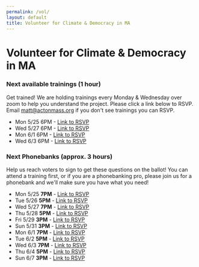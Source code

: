 ```yaml
---
permalink: /vol/
layout: default
title: Volunteer for Climate & Democracy in MA
---
```

# Volunteer for Climate & Democracy in MA



### **Next available trainings (1 hour)**

Get trained!  We are holding trainings every Monday & Wednesday over zoom to help you understand the project.  Please click a link below to RSVP.  Email matt@actonmass.org if you don't see trainings you can RSVP.

* Mon 5/25 6PM - [Link to RSVP](https://us02web.zoom.us/meeting/register/tZcvfuqrqTosHNy0EVymQgrlITsYI65XGoPw)
* Wed 5/27 6PM - [Link to RSVP](https://us02web.zoom.us/meeting/register/tZUpdemqrDIpGtDLr0OAqRK-aTqb7mLKYPa8)
* Mon 6/1 6PM - [Link to RSVP](https://us02web.zoom.us/meeting/register/tZItcuGprD4uG9YkgsO8ZApV_ooJ9Cjs3gAT)
* Wed 6/3 6PM - [Link to RSVP](https://us02web.zoom.us/meeting/register/tZYrduurqz8uHNNRSUjaaUV9rMvcJwoK3hLd)

### Next Phonebanks (approx. 3 hours)

Help us reach voters to sign to get these questions on the ballot!  You can attend a training first, or if you are a phonebanking pro, please join us for a phonebank and we'll make sure you have what you need!

* Mon 5/25 **7PM** - [Link to RSVP](https://us02web.zoom.us/meeting/register/tZUqdOCtqTsuGtcodWnsJmiWAeZz4PZpR5u0)
* Tue 5/26 **5PM** - [Link to RSVP](https://us02web.zoom.us/meeting/register/tZcqdOmsqzstGtNQ5kFJkDeOAzOHbfzd5z20)
* Wed 5/27 **7PM** - [Link to RSVP](https://us02web.zoom.us/meeting/register/tZAufuqvrD8pH9DMVN74I16xKfzXcpCU1FfH)
* Thu 5/28 **5PM** - [Link to RSVP](https://us02web.zoom.us/meeting/register/tZUpcOCgrz4jGNXuJux3gsSCilT6x77QnfTI)
* Fri 5/29 **3PM** - [Link to RSVP](https://us02web.zoom.us/meeting/register/tZUrdOirqjsiE9dXoE84pQYq3ngYl-97oM8G)
* Sun 5/31 **3PM** - [Link to RSVP](https://us02web.zoom.us/meeting/register/tZ0vcuCrpzguGdYYV_rC7R8AU0hUtxl_98DS)
* Mon 6/1 **7PM** - [Link to RSVP](https://us02web.zoom.us/meeting/register/tZIuce6oqT8vH9YfegVDh1tjo70ObGxhIIoE)
* Tue 6/2 **5PM** - [Link to RSVP](https://us02web.zoom.us/meeting/register/tZUtf-GtpzIrHd3NYrc2q6yWnyw9Mn7ByPrf)
* Wed 6/3 **7PM** - [Link to RSVP](https://us02web.zoom.us/meeting/register/tZwpdeihqjgoGNUMZswVVZYqjnAMHmoUJYUD)
* Thu 6/4 **5PM** - [Link to RSVP](https://us02web.zoom.us/meeting/register/tZwocuihqTMuEtXDTnJr_rLobC6i_d5TWsVy)
* Sun 6/7 **3PM** - [Link to RSVP](https://us02web.zoom.us/meeting/register/tZEuceCvqTIqGtOfIbmZW5-zSWStoC58316p)
